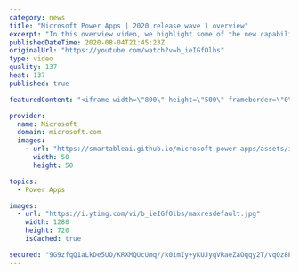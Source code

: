 ```yaml
---
category: news
title: "Microsoft Power Apps | 2020 release wave 1 overview"
excerpt: "In this overview video, we highlight some of the new capabilities included in the latest update to Microsoft Power Apps.      Here are the capabilities covered:     UI enhancements       • Save is always visible       • Chart formatting  Grid user experience enhancements       • Conditional search  "
publishedDateTime: 2020-08-04T21:45:23Z
originalUrl: "https://youtube.com/watch?v=b_ieIGfOlbs"
type: video
quality: 137
heat: 137
published: true

featuredContent: "<iframe width=\"800\" height=\"500\" frameborder=\"0\" src=\"https://www.youtube.com/embed/b_ieIGfOlbs\" allow=\"accelerometer; autoplay; encrypted-media; gyroscope; picture-in-picture\" allowfullscreen></iframe>"

provider:
  name: Microsoft
  domain: microsoft.com
  images:
    - url: "https://smartableai.github.io/microsoft-power-apps/assets/images/organizations/microsoft.com-50x50.jpg"
      width: 50
      height: 50

topics:
  - Power Apps

images:
  - url: "https://i.ytimg.com/vi/b_ieIGfOlbs/maxresdefault.jpg"
    width: 1280
    height: 720
    isCached: true

secured: "9G9zfqQ1aLkDe5UO/KRXMQUcUmq//k0imIy+yKUJyqVRaeZaOqqy2T/vqQz8PXaG7E+RT3BfFr2/CCx8SnRv+XBFg73Vp5h9/se5PJ73RhIFU+PMBzSPwnU/fB4G8IR6sHn2C3p2a0HMF/ljGnxw/tyexK4vP8Y54xD6E0hWK0Ingu2fEoCKBeDVzSm5WYZuB5pHJQktdUtblAdHQO0RUIF34vMrWdG84pCHaqSMJ/jiWTC/lLX/FVEqaVPSbZ6u/F9cBlWu6nnWoa5ZwK2YBkzykXL5L5qeTUejoNPSYL3VK/8u4NXgzDm4XdqmIjPFyvP3i5aCbZE+inYG8xmH1XJA6QqYJzxhMfGX6ti1Vaf75Itrrd01HMosXYn1mEvxcuMbNaRsXt3u8xZZnfwPMk+O7vOq6SXQRQIO4s/EKBjr1wPMKjJQ8I/pjYq+J5Ag;UcOlRpRyFVgezV8V6vkRQA=="
---
```


